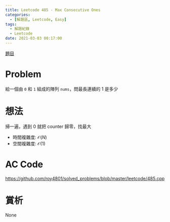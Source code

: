```yaml
---
title: Leetcode 485 - Max Consecutive Ones
categories:
  - [解題區, Leetcode, Easy]
tags:
  - 解題紀錄
  - Leetcode
date: 2021-03-03 00:17:00
---
```


[題目](https://leetcode.com/problems/max-consecutive-ones/)

# Problem

給一個由 `0` 和 `1` 組成的陣列 `nums`，問最長連續的 1 是多少

# 想法

掃一遍，遇到 0 就把 counter 歸零，找最大

- 時間複雜度: $\mathcal{O}(N)$
- 空間複雜度: $\mathcal{O}(1)$

# AC Code

<https://github.com/roy4801/solved_problems/blob/master/leetcode/485.cpp>

# 賞析

None
